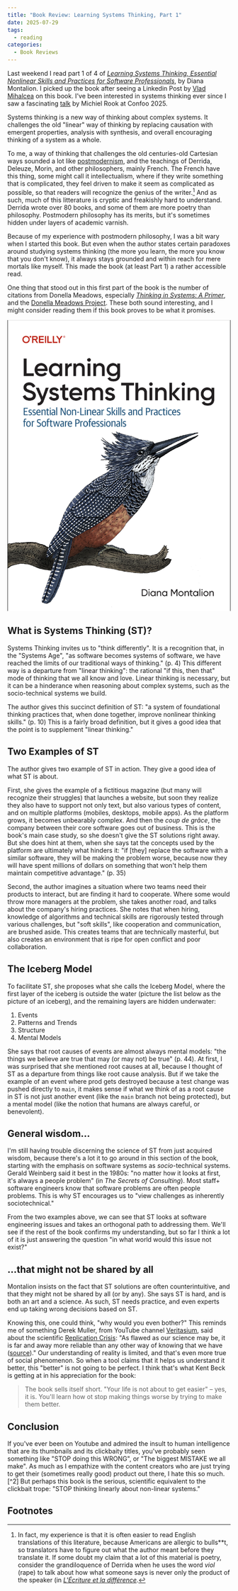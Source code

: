 ```yaml
---
title: "Book Review: Learning Systems Thinking, Part 1"
date: 2025-07-29
tags:
  - reading
categories:
  - Book Reviews
---
```


Last weekend I read part 1 of 4 of [_Learning Systems Thinking, Essential Nonlinear Skills and Practices for Software Professionals_](https://learningsystemsthinking.com/), by Diana Montalion. I picked up the book after seeing a Linkedin Post by [Vlad Mihalcea](https://vladmihalcea.com/) on this book. I've been interested in systems thinking ever since I saw a fascinating [talk](https://m.confoo.ca/en/2025/session/the-hidden-dance-of-complexity) by Michiel Rook at Confoo 2025.

Systems thinking is a new way of thinking about complex systems. It challenges the old "linear" way of thinking by replacing causation with emergent properties, analysis with synthesis, and overall encouraging thinking of a system as a whole. 

To me, a way of thinking that challenges the old centuries-old Cartesian ways sounded a lot like [postmodernism](https://en.wikipedia.org/wiki/Postmodernism), and the teachings of Derrida, Deleuze, Morin, and other philosophers, mainly French. The French have this thing, some might call it intellectualism, where if they write something that is complicated, they feel driven to make it seem as complicated as possible, so that readers will recognize the genius of the writer.[^1] And as such, much of this litterature is cryptic and freakishly hard to understand. Derrida wrote over 80 books, and some of them are more poetry than philosophy. Postmodern philosophy has its merits, but it's sometimes hidden under layers of academic varnish.

Because of my experience with postmodern philosophy, I was a bit wary when I started this book. But even when the author states certain paradoxes around studying systems thinking (the more you learn, the more you know that you don't know), it always stays grounded and within reach for mere mortals like myself. This made the book (at least Part 1) a rather accessible read.

One thing that stood out in this first part of the book is the number of citations from Donella Meadows, especially [_Thinking in Systems: A Primer_](https://en.wikipedia.org/wiki/Thinking_In_Systems:_A_Primer), and the [Donella Meadows Project](https://donellameadows.org/). These both sound interesting, and I might consider reading them if this book proves to be what it promises.

![book cover](/img/systems-thinking-cover.png)

## What is Systems Thinking (ST)?

Systems Thinking invites us to "think differently". It is a recognition that, in the "Systems Age", "as software becomes systems of software, we have reached the limits of our traditional ways of thinking." (p. 4) This different way is a departure from "linear thinking": the rational "if this, then that" mode of thinking that we all know and love. Linear thinking is necessary, but it can be a hinderance when reasoning about complex systems, such as the socio-technical systems we build.

The author gives this succinct definition of ST: "a system of foundational thinking practices that, when done together, improve nonlinear thinking skills." (p. 10) This is a fairly broad definition, but it gives a good idea that the point is to supplement "linear thinking."

## Two Examples of ST

The author gives two example of ST in action. They give a good idea of what ST is about.

First, she gives the example of a fictitious magazine (but many will recognize their struggles) that launches a website, but soon they realize they also have to support not only text, but also various types of content, and on multiple platforms (mobiles, desktops, mobile apps). As the platform grows, it becomes unbearably complex. And then the _coup de grâce_, the company between their core software goes out of business. This is the book's main case study, so she doesn't give the ST solutions right away. But she does hint at them, when she says tat the concepts used by the platform are ultimately what hinders it: "if [they] replace the software with a similar software, they will be making the problem worse, because now they will have spent millions of dollars on something that won't help them maintain competitive advantage." (p. 35)

Second, the author imagines a situation where two teams need their products to interact, but are finding it hard to cooperate. Where some would throw more managers at the problem, she takes another road, and talks about the company's hiring practices. She notes that when hiring, knowledge of algorithms and technical skills are rigorously tested through various challenges, but "soft skills", like cooperation and communication, are brushed aside. This creates teams that are technically masterful, but also creates an environment that is ripe for open conflict and poor collaboration.

## The Iceberg Model

To facilitate ST, she proposes what she calls the Iceberg Model, where the first layer of the iceberg is outside the water (picture the list below as the picture of an iceberg), and the remaining layers are hidden underwater:

1. Events
2. Patterns and Trends
3. Structure
4. Mental Models

She says that root causes of events are almost always mental models: "the things we believe are true that may (or may not) be true" (p. 44). At first, I was surprised that she mentioned root causes at all, because I thought of ST as a departure from things like root cause analysis. But if we take the example of an event where prod gets destroyed because a test change was pushed directly to `main`, it makes sense if what we think of as a root cause in ST is not just another event (like the `main` branch not being protected), but a mental model (like the notion that humans are always careful, or benevolent).

## General wisdom...

I'm still having trouble discerning the science of ST from just acquired wisdom, because there's a lot it to go around in this section of the book, starting with the emphasis on software systems as _socio_-technical systems. Gerald Weinberg said it best in the 1980s: "no matter how it looks at first, it's always a people problem" (in _The Secrets of Consulting_). Most staff+ software engineers know that software problems are often people problems. This is why ST encourages us to "view challenges as inherently sociotechnical."


From the two examples above, we can see that ST looks at software engineering issues and takes an orthogonal path to addressing them. We'll see if the rest of the book confirms my understanding, but so far I think a lot of it is just answering the question "in what world would this issue not exist?"

## ...that might not be shared by all

Montalion insists on the fact that ST solutions are often counterintuitive, and that they might not be shared by all (or by any). She says ST is hard, and is both an art and a science. As such, ST needs practice, and even experts end up taking wrong decisions based on ST.

Knowing this, one could think, "why would you even bother?" This reminds me of something Derek Muller, from YouTube channel [Veritasium](https://www.youtube.com/@veritasium), said about the scientific [Replication Crisis](https://en.wikipedia.org/wiki/Replication_crisis): "As flawed as our science may be, it is far and away more reliable than any other way of knowing that we have ([source](https://www.youtube.com/watch?v=42QuXLucH3Q))." Our understanding of reality is limited, and that's even more true of social phenomenon. So when a tool claims that it helps us understand it better, this "better" is not going to be perfect. I think that's what Kent Beck is getting at in his appreciation for the book:

> The book sells itself short. "Your life is not about to get easier" – yes, it is. You'll learn how ot stop making things worse by trying to make them better.

## Conclusion

If you've ever been on Youtube and admired the insult to human intelligence that are its thumbnails and its clickbaity titles, you've probably seen something like "STOP doing this WRONG", or "The biggest MISTAKE we all make". As much as I empathize with the content creators who are just trying to get their (sometimes really good) product out there, I hate this so much.[^2] But perhaps this book is the serious, scientific equivalent to the clickbait trope: "STOP thinking linearly about non-linear systems."

## Footnotes

<!-- prettier-ignore-start -->
[^1]: In fact, my experience is that it is often easier to read English translations of this literature, because Americans are allergic to bulls**t, so translators have to figure out what the author meant before they translate it. If some doubt my claim that a lot of this material is poetry, consider the grandiloquence of Derrida when he uses the word _viol_ (rape) to talk about how what someone says is never only the product of the speaker (in [_L'Écriture et la différence_](https://fr.wikipedia.org/wiki/L%27%C3%89criture_et_la_Diff%C3%A9rence).
<!-- prettier-ignore-end -->

